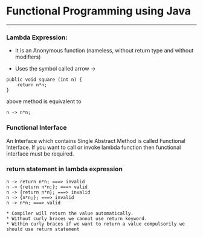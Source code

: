 # Functional Programming using Java

----------

### Lambda Expression:

* It is an Anonymous function (nameless, without return type and without modifiers)

* Uses the symbol called arrow ->

```
public void square (int n) {
	return n*n;
}
```

above method is equivalent to

```
n -> n*n;
```

### Functional Interface

An Interface which contains Single Abstract Method is called Functional Interface. If you want to call or invoke lambda function then functional interface must be required.

### return statement in lambda expression

```
n -> return n*n; ===> invalid
n -> {return n*n;}; ===> valid
n -> {return n*n}; ===> invalid
n -> {n*n;}; ===> invalid
n -> n*n; ===> valid

* Compiler will return the value automatically.
* Without curly braces we cannot use return keyword.
* Within curly braces if we want to return a value compulsorily we should use return statement
```












